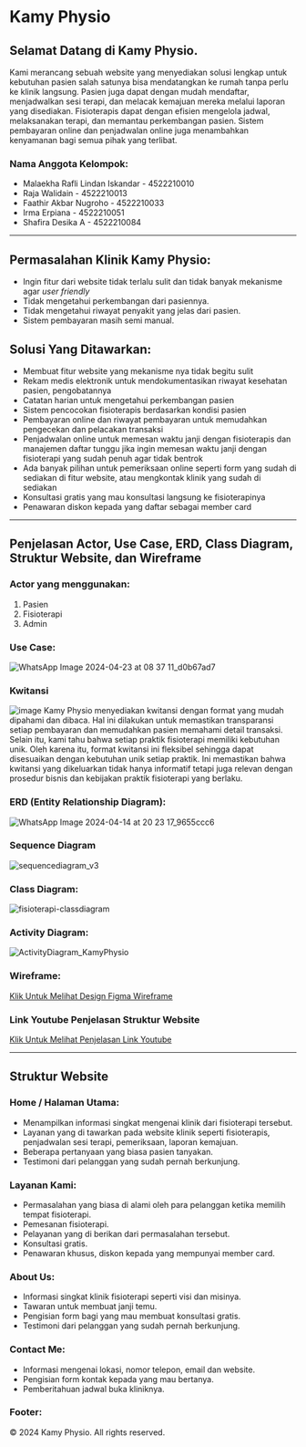# Kamy Physio
## Selamat Datang di Kamy Physio.
Kami merancang sebuah website yang menyediakan solusi lengkap untuk kebutuhan pasien salah satunya bisa mendatangkan ke rumah tanpa perlu ke klinik langsung. Pasien juga dapat dengan mudah mendaftar, menjadwalkan sesi terapi, dan melacak kemajuan mereka melalui laporan yang disediakan. Fisioterapis dapat dengan efisien mengelola jadwal, melaksanakan terapi, dan memantau perkembangan pasien. Sistem pembayaran online dan penjadwalan online juga menambahkan kenyamanan bagi semua pihak yang terlibat.

### Nama Anggota Kelompok:

- Malaekha Rafli Lindan Iskandar - 4522210010
- Raja Walidain - 4522210013
- Faathir Akbar Nugroho - 4522210033
- Irma Erpiana - 4522210051
- Shafira Desika A - 4522210084

---
## Permasalahan Klinik Kamy Physio:

- Ingin fitur dari website tidak terlalu sulit dan tidak banyak mekanisme agar _user friendly_ 
- Tidak mengetahui perkembangan dari pasiennya.
- Tidak mengetahui riwayat penyakit yang jelas dari pasien.
- Sistem pembayaran masih semi manual.

## Solusi Yang Ditawarkan:

- Membuat fitur website yang mekanisme nya tidak begitu sulit
- Rekam medis elektronik untuk mendokumentasikan riwayat kesehatan pasien, pengobatannya
- Catatan harian untuk mengetahui perkembangan pasien
- Sistem pencocokan fisioterapis berdasarkan kondisi pasien
- Pembayaran online dan riwayat pembayaran untuk memudahkan pengecekan dan pelacakan transaksi
- Penjadwalan online untuk memesan waktu janji dengan fisioterapis dan manajemen daftar tunggu jika ingin memesan waktu janji dengan fisioterapi yang sudah penuh agar tidak bentrok
- Ada banyak pilihan untuk pemeriksaan online seperti form yang sudah di sediakan di fitur website, atau mengkontak klinik yang sudah di sediakan
- Konsultasi gratis yang mau konsultasi langsung ke fisioterapinya
- Penawaran diskon kepada yang daftar sebagai member card

---
## Penjelasan Actor, Use Case, ERD, Class Diagram, Struktur Website, dan Wireframe

### Actor yang menggunakan:
1. Pasien
2. Fisioterapi
3. Admin

### Use Case:
![WhatsApp Image 2024-04-23 at 08 37 11_d0b67ad7](https://github.com/erpianairm/Kelompok03_Fisioterapi_APBO/assets/145968943/daead24d-6e88-4437-87a5-b2cb4dc20bc8)

### Kwitansi
![image](https://github.com/erpianairm/Kelompok03_Fisioterapi_APBO/assets/145961029/9089b6c1-a1ac-4667-8423-672caf8a309c)
Kamy Physio menyediakan kwitansi dengan format yang mudah dipahami dan dibaca. Hal ini dilakukan untuk memastikan transparansi setiap pembayaran dan memudahkan pasien memahami detail transaksi. Selain itu, kami tahu bahwa setiap praktik fisioterapi memiliki kebutuhan unik. Oleh karena itu, format kwitansi ini fleksibel sehingga dapat disesuaikan dengan kebutuhan unik setiap praktik. Ini memastikan bahwa kwitansi yang dikeluarkan tidak hanya informatif tetapi juga relevan dengan prosedur bisnis dan kebijakan praktik fisioterapi yang berlaku.

### ERD (Entity Relationship Diagram):
![WhatsApp Image 2024-04-14 at 20 23 17_9655ccc6](https://github.com/erpianairm/Kelompok03_Fisioterapi_APBO/assets/145968943/d2cc7b02-4296-417c-bb9a-efb8bc1075cb)

### Sequence Diagram
![sequencediagram_v3](https://github.com/erpianairm/Kelompok03_Fisioterapi_APBO/assets/145976346/dcd76fef-cd53-4272-b445-5609d46d4bdf)

### Class Diagram:
![fisioterapi-classdiagram](https://github.com/erpianairm/Kelompok03_Fisioterapi_APBO/assets/145968943/6b4e98dd-cde5-47ff-81ea-bd4de038fd38)

### Activity Diagram:
![ActivityDiagram_KamyPhysio](https://github.com/erpianairm/Kelompok03_Fisioterapi_APBO/assets/148334075/7bb19cba-f021-40a1-aa68-9a70a32fff27)

### Wireframe:
[Klik Untuk Melihat Design Figma Wireframe](https://www.figma.com/file/0ApKVLPTnQUgQDQMOueIZK/wireframe-APBO?type=design&mode=design&t=f4IdEvkUrNTKedmM-1)

### Link Youtube Penjelasan Struktur Website
[Klik Untuk Melihat Penjelasan Link Youtube](https://youtu.be/R_GqFhUbW_4?si=azN-aUyQZIy9vSFW)

---

## Struktur Website
### Home / Halaman Utama:
- Menampilkan informasi singkat mengenai klinik dari fisioterapi tersebut.
- Layanan yang di tawarkan pada website klinik seperti fisioterapis, penjadwalan sesi terapi, pemeriksaan, laporan kemajuan.
- Beberapa pertanyaan yang biasa pasien tanyakan.
- Testimoni dari pelanggan yang sudah pernah berkunjung.

### Layanan Kami:
- Permasalahan yang biasa di alami oleh para pelanggan ketika memilih tempat fisioterapi.
- Pemesanan fisioterapi.
- Pelayanan yang di berikan dari permasalahan tersebut.
- Konsultasi gratis.
- Penawaran khusus, diskon kepada yang mempunyai member card.

### About Us:
- Informasi singkat klinik fisioterapi seperti visi dan misinya.
- Tawaran untuk membuat janji temu.
- Pengisian form bagi yang mau membuat konsultasi gratis.
- Testimoni dari pelanggan yang sudah pernah berkunjung.

### Contact Me:
- Informasi mengenai lokasi, nomor telepon, email dan website.
- Pengisian form kontak kepada yang mau bertanya.
- Pemberitahuan jadwal buka kliniknya.

### Footer:
© 2024 Kamy Physio. All rights reserved.
